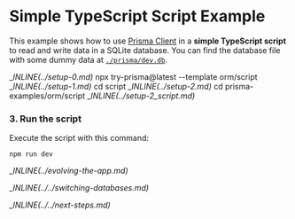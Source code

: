 # Simple TypeScript Script Example

This example shows how to use [Prisma Client](https://www.prisma.io/docs/reference/tools-and-interfaces/prisma-client) in a **simple TypeScript script** to read and write data in a SQLite database. You can find the database file with some dummy data at [`./prisma/dev.db`](./prisma/dev.db).

__INLINE(../_setup-0.md)__
npx try-prisma@latest --template orm/script
__INLINE(../_setup-1.md)__
cd script
__INLINE(../_setup-2.md)__
cd prisma-examples/orm/script
__INLINE(../_setup-2_script.md)__

### 3. Run the script

Execute the script with this command:

```
npm run dev
```

__INLINE(../_evolving-the-app.md)__

__INLINE(../../_switching-databases.md)__

__INLINE(../../_next-steps.md)__
